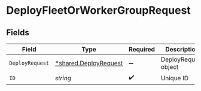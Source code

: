 # DeployFleetOrWorkerGroupRequest


## Fields

| Field                                                         | Type                                                          | Required                                                      | Description                                                   |
| ------------------------------------------------------------- | ------------------------------------------------------------- | ------------------------------------------------------------- | ------------------------------------------------------------- |
| `DeployRequest`                                               | [*shared.DeployRequest](../../models/shared/deployrequest.md) | :heavy_minus_sign:                                            | DeployRequest object                                          |
| `ID`                                                          | *string*                                                      | :heavy_check_mark:                                            | Unique ID                                                     |